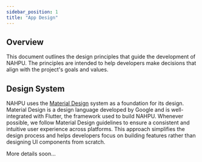 ```yaml
---
sidebar_position: 1
title: "App Design"
---
```


## Overview

This document outlines the design principles that guide the development of NAHPU. The principles are intended to help developers make decisions that align with the project's goals and values.

## Design System

NAHPU uses the [Material Design](https://material.io/design) system as a foundation for its design. Material Design is a design language developed by Google and is well-integrated with Flutter, the framework used to build NAHPU. Whenever possible, we follow Material Design guidelines to ensure a consistent and intuitive user experience across platforms. This approach simplifies the design process and helps developers focus on building features rather than designing UI components from scratch.

More details soon...
